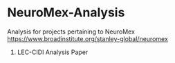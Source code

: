 # NeuroMex-Analysis
Analysis for projects pertaining to NeuroMex https://www.broadinstitute.org/stanley-global/neuromex

1. LEC-CIDI Analysis Paper
